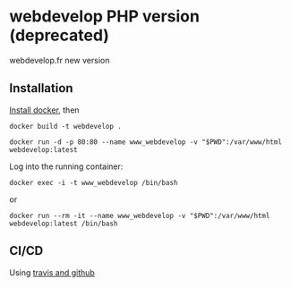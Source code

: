 # webdevelop PHP version (deprecated)
webdevelop.fr new version


## Installation

[Install docker](https://docs.docker.com/engine/install/), then

`docker build -t webdevelop .`

`docker run -d -p 80:80 --name www_webdevelop -v "$PWD":/var/www/html webdevelop:latest`

Log into the running container:

`docker exec -i -t www_webdevelop /bin/bash`

or

`docker run --rm -it --name www_webdevelop -v "$PWD":/var/www/html webdevelop:latest /bin/bash`

## CI/CD

Using [travis and github](https://docs.travis-ci.com/user/tutorial/#to-get-started-with-travis-ci-using-github)


